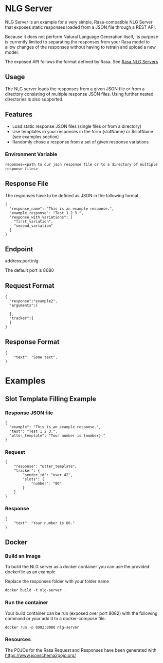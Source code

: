 # NLG Server

NLG Server is an example for a very simple, Rasa-compatible NLG Server that exposes static responses loaded from a JSON file through a REST API.

Because it does not perform Natural Language Generation itself, its purpose is currently limited to separating the
responses from your Rasa model to allow changes of the responses without having to retrain and upload a new model.

The exposed API follows the format defined by Rasa. See [Rasa NLG Servers](https://rasa.com/docs/rasa/nlg/)

## Usage
The NLG server loads the responses from a given JSON file or from a directory consisting of multiple response JSON files.
Using further nested directories is also supported.

## Features

- Load static response JSON files (single files or from a directory)
- Use templates in your responses in the form {slotName} or $slotName (see examples section)
- Randomly chose a response from a set of given response variations

### Environment Variable

```
reponses=<path to our json response file or to a directory of multiple response files>
```

## Response File
The responses have to be defined as JSON in the following format
```
{
  "response_name": "This is an example response.",
  "example_response": "Test 1 2 3.",
  "response_with_variations": [
    "first_variation", 
    "second_variation"
  ]
}
```

## Endpoint

address:port/nlg

The default port is 8080

## Request Format
```
{
  "response":"example2",
  "arguments":{
    
  },
  "tracker":{
  }
} 
```

## Response Format

```
{
    "text": "Some text",
}
```

# Examples

## Slot Template Filling Example

### Response JSON file

```
{
  "example": "This is an example response.",
  "test": "Test 1 2 3.",
  "utter_template": "Your number is {number}."
}
```

### Request

```
{
    "response": "utter_template",
    "tracker": {
        "sender_id": "user_42",
        "slots": {
            "number": "80"
        }
    }
}

```

### Response

```
{
    "text": "Your number is 80."
}
```

## Docker

### Build an Image
To build the NLG server as a docker container you can use the provided dockerfile as an example

Replace the responses folder with your folder name

```
docker build -t nlg-server .
```

### Run the container

Your build container can be run (exposed over port 8082) with the following command or your add it to a docker-compose file.

```
docker run -p 8082:8080 nlg-server
```


### Resources
The POJOs for the Rasa Request and Responses have been generated with https://www.jsonschema2pojo.org/
